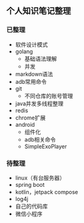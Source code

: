 ## 个人知识笔记整理

### 已整理

- 软件设计模式
- golang
  - 基础语法理解
  - 并发
- markdown语法
- adb常用命令
- git
  - 不同仓库的账号管理
- java并发多线程整理
- redis
- chrome扩展
- android
  - 组件化
  - adb相关命令
  - SimpleExoPlayer

### 待整理

- linux（有台服务器）
- spring boot
- kotlin，jetpack compose
- log4j
- 自己的代码库
- 微信小程序